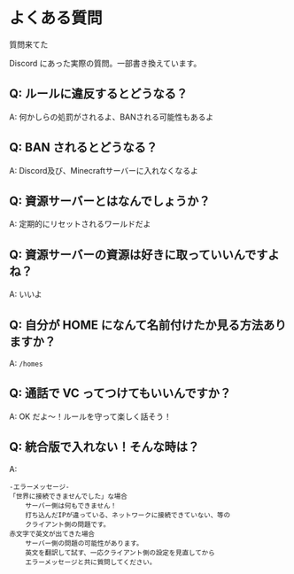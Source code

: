 # よくある質問

質問来てた

Discord にあった実際の質問。一部書き換えています。

## Q: ルールに違反するとどうなる？

A: 何かしらの処罰がされるよ、BANされる可能性もあるよ

## Q: BAN されるとどうなる？

A: Discord及び、Minecraftサーバーに入れなくなるよ

## Q: 資源サーバーとはなんでしょうか？

A: 定期的にリセットされるワールドだよ

## Q: 資源サーバーの資源は好きに取っていいんですよね？

A: いいよ

## Q: 自分が HOME になんて名前付けたか見る方法ありますか？

A: `/homes`

## Q: 通話で VC ってつけてもいいんですか？

A: OK だよ～！ルールを守って楽しく話そう！

## Q: 統合版で入れない！そんな時は？

A:

```
-エラーメッセージ-
「世界に接続できませんでした」な場合
    サーバー側は何もできません！
    打ち込んだIPが違っている、ネットワークに接続できていない、等の
    クライアント側の問題です。
赤文字で英文が出てきた場合
    サーバー側の問題の可能性があります。
    英文を翻訳して試す、一応クライアント側の設定を見直してから
    エラーメッセージと共に質問してください。
```
